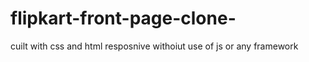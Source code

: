 # flipkart-front-page-clone-
cuilt with css and html resposnive withoiut use of js or any framework
